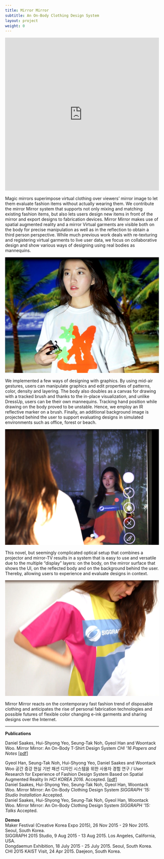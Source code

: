 ```yaml
---
title: Mirror Mirror
subtitle: An On-Body Clothing Design System
layout: project
weight: 0
---
```

<!--
<div style =" text-align:center"><br/>
<a href = "https://drive.google.com/folderview?id=0B8TzO2tMjoHGbFVmQ2Y3VF8ySms&usp=sharing#grid">GOOGLE DRIVE</a>   /
<a href = "https://www.facebook.com/mirror.kaist?ref=bookmarks">FACEBOOK  </a>    /
<a href = "https://twitter.com/Mirror_Kaist">TWITTER  </a>
</div><br/>
-->

<div class = "videoWrapper"><iframe src="https://player.vimeo.com/video/164654370" width="100%" height="500" frameborder="0" webkitallowfullscreen mozallowfullscreen allowfullscreen></iframe></div>
<!--<div class = "videoWrapper"><iframe width = "560" height = "315" src = "https://www.youtube.com/embed/ZI5mod9MCh4" frameborder = "0" allowfullscreen></iframe></div><br>-->

Magic mirrors superimpose virtual clothing over viewers’ mirror image to let them evaluate fashion items without actually wearing them. We contribute the mirror Mirror system that supports not only mixing and matching existing fashion items, but also lets users design new items in front of the mirror and export designs to fabrication devices. Mirror Mirror makes use of spatial augmented reality and a mirror Virtual garments are visible both on the body for precise manipulation as well as in the reflection to obtain a third person perspective. While much previous work deals with re-texturing and registering virtual garments to live user data, we focus on collaborative design and show various ways of designing using real bodies as mannequins.

![](<img/mirror3.jpg>)


We implemented a few ways of designing with graphics. By using mid-air gestures, users can manipulate graphics and edit properties of patterns, color, density and layering. The body also doubles as a canvas for drawing with a tracked brush and thanks to the in-place visualization, and unlike DressUp, users can be their own mannequins. Tracking hand position while drawing on the body proved to be unstable. Hence, we employ an IR reflective marker on a brush. Finally, an additional background image is projected behind the user to support evaluating designs in simulated environments such as office, forest or beach.


![](<img/mirror1.jpg>)

This novel, but seemingly complicated optical setup that combines a projector and mirror-TV results in a system that is easy to use and versatile due to the multiple “display” layers: on the body, on the mirror surface that shows the UI, on the reflected body and on the background behind the user. Thereby, allowing users to experience and evaluate designs in context.

![](<img/mirror2.jpg>)

Mirror Mirror reacts on the contemporary fast fashion trend of disposable clothing and anticipates the rise of personal fabrication technologies and possible futures of flexible color changing e-ink garments and sharing designs over the Internet.

<hr>

**Publications**   

Daniel Saakes, Hui-Shyong Yeo, Seung-Tak Noh, Gyeol Han and Woontack Woo. Mirror Mirror: An On-Body T-Shirt Design System</a> <i>CHI '16 Papers and Notes</i> [<a href="/Publications/files/2016_mirror.pdf">pdf</a>]


Gyeol Han, Seung-Tak Noh, Hui-Shyong Yeo, Daniel Saakes and Woontack Woo 공간 증강 현실 기반 패션 디자인 시스템을 위한 사용자 경험 연구 / User Research for Experience of Fashion Design System Based on Spatial Augmented Reality In<i> HCI KOREA 2016.</i> Accepted. [<a href="/Publications/files/2016_ar_fashion_design_system.pdf">pdf</a>]<br>
Daniel Saakes, Hui-Shyong Yeo, Seung-Tak Noh, Gyeol Han, Woontack Woo. Mirror Mirror: An On-Body Clothing Design System <i>SIGGRAPH '15: Studio Installation</i> Accepted.<br>
Daniel Saakes, Hui-Shyong Yeo, Seung-Tak Noh, Gyeol Han, Woontack Woo. Mirror Mirror: An On-Body Clothing Design System <i>SIGGRAPH '15: Talks</i> Accepted.

**Demos**   
Maker Festival (Creative Korea Expo 2015), 26 Nov 2015 - 29 Nov 2015. Seoul, South Korea.<br>
SIGGRAPH 2015 Studio, 9 Aug 2015 - 13 Aug 2015. Los Angeles, California, USA.<br>
Dongdaemun Exhibition, 18 July 2015 - 25 July 2015. Seoul, South Korea.<br>
CHI 2015 KAIST Visit, 24 Apr 2015. Daejeon, South Korea.
